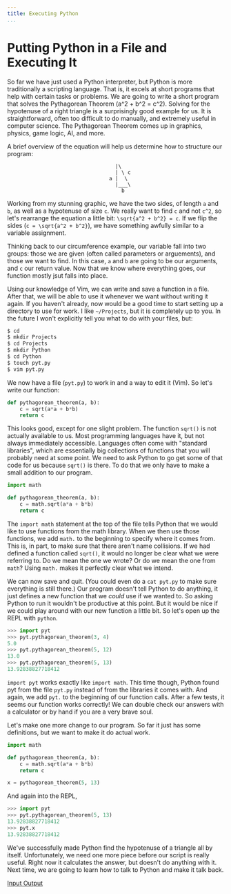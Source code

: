 ```yaml
---
title: Executing Python
...
```


# Putting Python in a File and Executing It

So far we have just used a Python interpreter, but Python is more traditionally
a scripting language. That is, it excels at short programs that help with
certain tasks or problems. We are going to write a short program that solves
the Pythagorean Theorem (a^2 + b^2 = c^2). Solving for the hypotenuse of a
right triangle is a surprisingly good example for us. It is straightforward,
often too difficult to do manually, and extremely useful in computer science.
The Pythagorean Theorem comes up in graphics, physics, game logic, AI, and
more.

A brief overview of the equation will help us determine how to structure our
program:
```none
                                   |\
                                   | \ c
                                 a |  \
                                   |___\
                                     b
```
Working from my stunning graphic, we have the two sides, of length `a` and `b`,
as well as a hypotenuse of size `c`. We really want to find `c` and not `c^2`,
so let's rearrange the equation a little bit: `\sqrt{a^2 + b^2} = c`. If we
flip the sides (`c = \sqrt{a^2 + b^2}`), we have something awfully similar to
a variable assignment.

Thinking back to our circumference example, our variable fall into two groups:
those we are given (often called parameters or arguements), and those we want
to find. In this case, `a` and `b` are going to be our arguments, and `c` our
return value. Now that we know where everything goes, our function mostly jsut
falls into place.

Using our knowledge of Vim, we can write and save a function in a file. After
that, we will be able to use it whenever we want without writing it again. If
you haven't already, now would be a good time to start setting up a directory
to use for work. I like `~/Projects`, but it is completely up to you. In the
future I won't explicitly tell you what to do with your files, but:

```bash
$ cd
$ mkdir Projects
$ cd Projects
$ mkdir Python
$ cd Python
$ touch pyt.py
$ vim pyt.py
```

We now have a file (`pyt.py`) to work in and a way to edit it (Vim). So let's
write our function:

```python
def pythagorean_theorem(a, b):
    c = sqrt(a*a + b*b)
    return c
```

This looks good, except for one slight problem. The function `sqrt()` is not
actually available to us. Most programming languages have it, but not always
immediately accessible. Languages often come with "standard libraries", which
are essentially big collections of functions that you will probably need at
some point. We need to ask Python to go get some of that code for us because
`sqrt()` is there. To do that we only have to make a small addition to our
program.

```python
import math

def pythagorean_theorem(a, b):
    c = math.sqrt(a*a + b*b)
    return c
```

The `import math` statement at the top of the file tells Python that we would
like to use functions from the math library. When we then use those functions,
we add `math.` to the beginning to specify where it comes from. This is, in
part, to make sure that there aren't name collisions. If we had defined a
function called `sqrt()`, it would no longer be clear what we were referring
to. Do we mean the one we wrote? Or do we mean the one from `math`? Using
`math.` makes it perfectly clear what we intend.

We can now save and quit. (You could even do a `cat pyt.py` to make sure
everything is still there.) Our program doesn't tell Python to do anything,
it just defines a new function that we *could* use if we wanted to. So
asking Python to run it wouldn't be productive at this point. But it would be
nice if we could play around with our new function a little bit. So let's open
up the REPL with `python`.

```python
>>> import pyt
>>> pyt.pythagorean_theorem(3, 4)
5.0
>>> pyt.pythagorean_theorem(5, 12)
13.0
>>> pyt.pythagorean_theorem(5, 13)
13.92838827718412
```

`import pyt` works exactly like `import math`. This time though, Python
found pyt from the file `pyt.py` instead of from the libraries it comes
with. And again, we add `pyt.` to the beginning of our function calls.
After a few tests, it seems our function works correctly! We can double check
our answers with a calculator or by hand if you are a very brave soul.

Let's make one more change to our program. So far it just has some definitions,
but we want to make it do actual work.

```python
import math

def pythagorean_theorem(a, b):
    c = math.sqrt(a*a + b*b)
    return c

x = pythagorean_theorem(5, 13)
```

And again into the REPL,

```python
>>> import pyt
>>> pyt.pythagorean_theorem(5, 13)
13.92838827718412
>>> pyt.x
13.92838827718412
```

We've successfully made Python find the hypotenuse of a triangle all by itself.
Unfortunately, we need one more piece before our script is really useful. Right
now it calculates the answer, but doesn't do anything with it. Next time, we
are going to learn how to talk to Python and make it talk back.

[Input Output](7-io.html)
